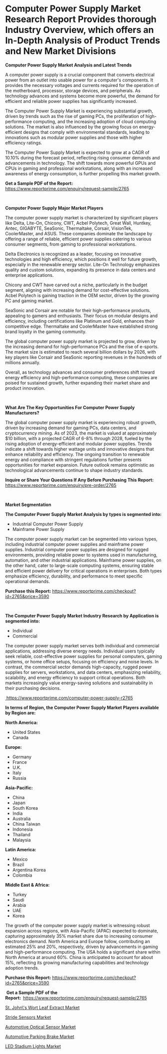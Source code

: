 <p><h1>Computer Power Supply Market Research Report Provides thorough Industry Overview, which offers an In-Depth Analysis of Product Trends and New Market Divisions</h1></p><p><strong>Computer Power Supply Market Analysis and Latest Trends</strong></p>
<p><p>A computer power supply is a crucial component that converts electrical power from an outlet into usable power for a computer's components. It provides the necessary voltages and currents required for the operation of the motherboard, processor, storage devices, and peripherals. As technology advances and systems become more powerful, the demand for efficient and reliable power supplies has significantly increased.</p><p>The Computer Power Supply Market is experiencing substantial growth, driven by trends such as the rise of gaming PCs, the proliferation of high-performance computing, and the increasing adoption of cloud computing solutions. The market is also influenced by the growing focus on energy-efficient designs that comply with environmental standards, leading to innovations such as modular power supplies and those with higher efficiency ratings.</p><p>The Computer Power Supply Market is expected to grow at a CAGR of 10.10% during the forecast period, reflecting rising consumer demands and advancements in technology. The shift towards more powerful GPUs and CPUs in gaming and professional workstations, along with an increased awareness of energy consumption, is further propelling this market growth.</p></p>
<p><strong>Get a Sample PDF of the Report:&nbsp;</strong> <a href="https://www.reportprime.com/enquiry/request-sample/2765">https://www.reportprime.com/enquiry/request-sample/2765</a></p>
<p>&nbsp;</p>
<p><strong>Computer Power Supply Major Market Players</strong></p>
<p><p>The computer power supply market is characterized by significant players like Delta, Lite-On, Chicony, CWT, Acbel Polytech, Great Wall, Huntkey, Antec, GIGABYTE, SeaSonic, Thermaltake, Corsair, VisionTek, CoolerMaster, and ASUS. These companies dominate the landscape by offering a range of reliable, efficient power supplies catering to various consumer segments, from gaming to professional workstations.</p><p>Delta Electronics is recognized as a leader, focusing on innovative technologies and high efficiency, which positions it well for future growth, especially in the renewable energy sector. Lite-On Technology emphasizes quality and custom solutions, expanding its presence in data centers and enterprise applications.</p><p>Chicony and CWT have carved out a niche, particularly in the budget segment, aligning with increasing demand for cost-effective solutions. Acbel Polytech is gaining traction in the OEM sector, driven by the growing PC and gaming market. </p><p>SeaSonic and Corsair are notable for their high-performance products, appealing to gamers and enthusiasts. Their focus on modular designs and efficiency, including certifications like Platinum and Gold, enhances their competitive edge. Thermaltake and CoolerMaster have established strong brand loyalty in the gaming community.</p><p>The global computer power supply market is projected to grow, driven by the increasing demand for high-performance PCs and the rise of e-sports. The market size is estimated to reach several billion dollars by 2026, with key players like Corsair and SeaSonic reporting revenues in the hundreds of millions annually.</p><p>Overall, as technology advances and consumer preferences shift toward energy efficiency and high-performance computing, these companies are poised for sustained growth, further expanding their market share and product innovation.</p></p>
<p>&nbsp;</p>
<p><strong>What Are The Key Opportunities For Computer Power Supply Manufacturers?</strong></p>
<p><p>The global computer power supply market is experiencing robust growth, driven by increasing demand for gaming PCs, data centers, and cryptocurrency mining. As of 2023, the market is valued at approximately $10 billion, with a projected CAGR of 6-8% through 2028, fueled by the rising adoption of energy-efficient and modular power supplies. Trends indicate a shift towards higher wattage units and innovative designs that enhance reliability and efficiency. The ongoing transition to renewable energy and compliance with stringent regulations further presents opportunities for market expansion. Future outlook remains optimistic as technological advancements continue to shape industry standards.</p></p>
<p><strong>Inquire or Share Your Questions If Any Before Purchasing This Report:</strong> <a href="https://www.reportprime.com/enquiry/pre-order/2765">https://www.reportprime.com/enquiry/pre-order/2765</a></p>
<p>&nbsp;</p>
<p><strong>Market Segmentation</strong></p>
<p><strong>The Computer Power Supply Market Analysis by types is segmented into:</strong></p>
<p><ul><li>Industrial Computer Power Supply</li><li>Mainframe Power Supply</li></ul></p>
<p><p>The computer power supply market can be segmented into various types, including industrial computer power supplies and mainframe power supplies. Industrial computer power supplies are designed for rugged environments, providing reliable power to systems used in manufacturing, automation, and other industrial applications. Mainframe power supplies, on the other hand, cater to large-scale computing systems, ensuring stable and efficient power delivery for critical operations in enterprises. Both types emphasize efficiency, durability, and performance to meet specific operational demands.</p></p>
<p><strong>Purchase this Report:&nbsp;</strong><a href="https://www.reportprime.com/checkout?id=2765&price=3590">https://www.reportprime.com/checkout?id=2765&price=3590</a></p>
<p>&nbsp;</p>
<p><strong>The Computer Power Supply Market Industry Research by Application is segmented into:</strong></p>
<p><ul><li>Individual</li><li>Commercial</li></ul></p>
<p><p>The computer power supply market serves both individual and commercial applications, addressing diverse energy needs. Individual users typically seek reliable, cost-effective power supplies for personal computers, gaming systems, or home office setups, focusing on efficiency and noise levels. In contrast, the commercial sector demands high-capacity, rugged power supplies for servers, workstations, and data centers, emphasizing reliability, scalability, and energy efficiency to support critical operations. Both markets increasingly value energy-saving solutions and sustainability in their purchasing decisions.</p></p>
<p><a href="https://www.reportprime.com/computer-power-supply-r2765">&nbsp;https://www.reportprime.com/computer-power-supply-r2765</a></p>
<p><strong>In terms of Region, the Computer Power Supply Market Players available by Region are:</strong></p>
<p>
    <p> <strong> North America: </strong>
        <ul>
            <li>United States</li>
            <li>Canada</li>
        </ul>
        </p> 
    <p> <strong> Europe: </strong>
        <ul>
            <li>Germany</li>
            <li>France</li>
            <li>U.K.</li>
            <li>Italy</li>
            <li>Russia</li>
        </ul>
        </p> 
    <p> <strong> Asia-Pacific: </strong>
        <ul>
            <li>China</li>
            <li>Japan</li>
            <li>South Korea</li>
            <li>India</li>
            <li>Australia</li>
            <li>China Taiwan</li>
            <li>Indonesia</li>
            <li>Thailand</li>
            <li>Malaysia</li>
        </ul>
        </p> 
    <p> <strong> Latin America: </strong>
        <ul>
            <li>Mexico</li>
            <li>Brazil</li>
            <li>Argentina Korea</li>
            <li>Colombia</li>
        </ul>
        </p> 
    <p> <strong> Middle East & Africa: </strong>
        <ul>
            <li>Turkey</li>
            <li>Saudi</li>
            <li>Arabia</li>
            <li>UAE</li>
            <li>Korea</li>
        </ul>
    </p>
    </p>
<p><p>The growth of the computer power supply market is witnessing robust expansion across regions, with Asia-Pacific (APAC) expected to dominate, capturing approximately 35% market share due to increasing consumer electronics demand. North America and Europe follow, contributing an estimated 25% and 20%, respectively, driven by advancements in gaming and high-performance computing. The USA holds a significant share within North America at around 60%. China is anticipated to account for about 15%, reflecting its growing manufacturing capabilities and technology adoption trends.</p></p>
<p><strong>Purchase this Report: </strong><a href="https://www.reportprime.com/checkout?id=2765&price=3590">https://www.reportprime.com/checkout?id=2765&price=3590</a></p>
<p>&nbsp;<strong>Get a Sample PDF of the Report:&nbsp;&nbsp;</strong><a href="https://www.reportprime.com/enquiry/request-sample/2765">https://www.reportprime.com/enquiry/request-sample/2765</a></p>
<p><strong></strong></p>
<p><p><a href="https://issuu.com/reportprime-2/docs/st-johns-wort-leaf-extract-market-s_6bbab9c37c06c7">St. John\'s Wort Leaf Extract Market</a></p><p><a href="https://github.com/olyy49keyt/Market-Research-Report-List-1/blob/main/stride-sensors-market.md">Stride Sensors Market</a></p><p><a href="https://www.linkedin.com/pulse/automotive-optical-sensor-market-size-share-trends-ghsre?trackingId=xdDZsRi3SBGo9pKLAp0O5w%3D%3D">Automotive Optical Sensor Market</a></p><p><a href="https://www.linkedin.com/pulse/mapping-automotive-parking-brake-market-trends-challenges-wegxe?trackingId=sN6%2FClQfTzGx2vDg0pPAsw%3D%3D">Automotive Parking Brake Market</a></p><p><a href="https://github.com/SanjidaKhan901/Market-Research-Report-List-1/blob/main/led-stadium-lights-market.md">LED Stadium Lights Market</a></p></p>
